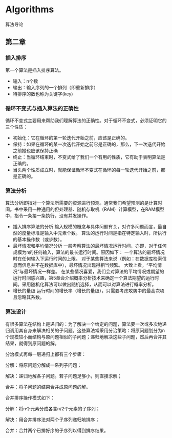 # Algorithms
算法导论
## 第二章
### 插入排序
第一个算法是插入排序算法。
- 输入：n个数
- 输出：输入序列的一个排列（即重新排序）
- 待排序的数也称为关键字(key)
### 循环不变式与插入算法的正确性
循环不变式主要用来帮助我们理解算法的正确性。对于循环不变式，必须证明它的三个性质：
- 初始化：它在循环的第一轮迭代开始之前，应该是正确的。
- 保持：如果在循环的某一次迭代开始之前它是正确的，那么，下一次迭代开始之前她也应该保持正确
- 终止：当循环结束时，不变式给了我们一个有用的性质，它有助于表明算法是正确的。
- 当头两个性质成立时，就能保证循环不变式在循环的每一轮迭代开始之前，都是正确的。
### 算法分析
算法分析即指对一个算法所需要的资源进行预测。通常我们希望预测的是计算时间。书中采用一种通用的但处理器、随机存取机（RAM）计算模型，在RAM模型中，指令一条接一条执行，没有并发操作。
- 插入排序算法的分析
输入规模的概念与具体问题有关，对许多问题而言，最自然的度量标准是输入中元素个数。 算法的运行时间是指在特定输入时，所执行的基本操作数（或步数）。
- 最坏情况和平均情况分析
一般考察算法的最坏情况运行时间，亦即，对于任何规模为n的任何输入，算法的最长运行时间。原因如下：
一个算法的最坏情况时在任何输入下运行时间的上限。
对于某些算法来说（例如：在数据库检索信息而信息并不在数据库中），最坏情况出现得相当频繁。
大致上看，“平均情况”与最坏情况一样差。
在某些情况喜爱，我们会对算法的平均情况或期望的运行时间感兴趣，第5章会介绍概率分析技术来确定一个算法期望的运行时间。采用随机化算法可以做出随机选择，从而可以对算法进行概率分析。
- 增长的量级
运行时间的增长率（增长的量级），只需要考虑攻势中的最高次项且忽略其系数。
### 算法设计
有很多算法在结构上是递归的：为了解决一个给定的问题，算法要一次或多次地递归调用其自身来解决相关的子问题。这些算法常采用分治策略：将原问题划分为n个规模较小而结构与原问题相似的子问题；递归地解决这些子问题，然后再合并其结果，就得到原问题的解。

分治模式再每一层递归上都有三个步骤：

分解：将原问题分解成一系列子问题；

解决：递归地解各子问题。若子问题足够小，则直接求解；

合并：将子问题的结果合并成原问题的解。

合并排序操作模式如下：

分解：将n个元素分成各含n/2个元素的子序列；

解决：用合并排序法对两个子序列递归地排序；

合并：合并两个已排好序的子序列以得到排序结果。
